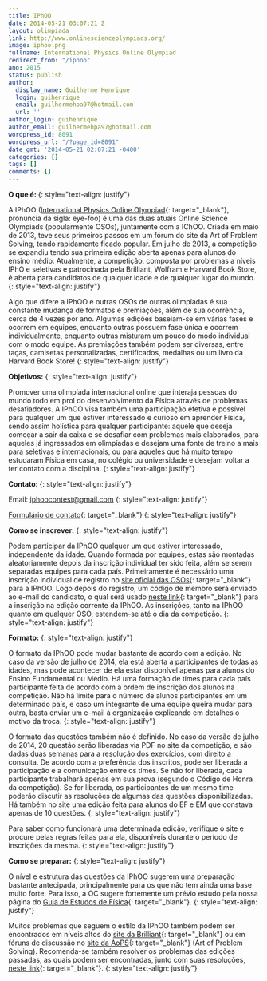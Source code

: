 ```yaml
---
title: IPhOO
date: 2014-05-21 03:07:21 Z
layout: olimpiada
link: http://www.onlinescienceolympiads.org/
image: iphoo.png
fullname: International Physics Online Olympiad
redirect_from: "/iphoo"
ano: 2015
status: publish
author:
  display_name: Guilherme Henrique
  login: guihenrique
  email: guilhermehpa97@hotmail.com
  url: ''
author_login: guihenrique
author_email: guilhermehpa97@hotmail.com
wordpress_id: 8091
wordpress_url: "/?page_id=8091"
date_gmt: '2014-05-21 02:07:21 -0400'
categories: []
tags: []
comments: []
---
```


<strong>O que é: </strong>
{: style="text-align: justify"}



A IPhOO ([International Physics Online Olympiad][1]{: target="_blank"}, pronúncia da sigla: eye-foo) é uma das duas atuais Online Science Olympiads (popularmente OSOs), juntamente com a IChOO. Criada em maio de 2013,
teve seus primeiros passos em um fórum do site da Art of Problem Solving, tendo rapidamente ficado popular. Em julho de 2013, a competição se expandiu tendo sua primeira edição aberta apenas para alunos do ensino médio.
Atualmente, a competição, composta por problemas a níveis IPhO e seletivas e patrocinada pela Brilliant, Wolfram e Harvard Book Store, é aberta para candidatos de qualquer idade e de qualquer lugar do mundo.
{: style="text-align: justify"}



Algo que difere a IPhOO e outras OSOs de outras olimpíadas é sua constante mudança de formatos e premiações, além de sua ocorrência, cerca de 4 vezes por ano. Algumas edições baseiam-se em várias fases e ocorrem em
equipes, enquanto outras possuem fase única e ocorrem individualmente, enquanto outras misturam um pouco do modo individual com o modo equipe. As premiações também podem ser diversas, entre taças, camisetas
personalizadas, certificados, medalhas ou um livro da Harvard Book Store!
{: style="text-align: justify"}



**Objetivos:**
{: style="text-align: justify"}



Promover uma olimpíada internacional online que interaja pessoas do mundo todo em prol do desenvolvimento da Física através de problemas desafiadores. A IPhOO visa também uma participação efetiva e possível para qualquer
um que estiver interessado e curioso em aprender Física, sendo assim holística para qualquer participante: aquele que deseja começar a sair da caixa e se desafiar com problemas mais elaborados, para aqueles já
ingressados em olimpíadas e desejam uma fonte de treino a mais para seletivas e internacionais, ou para aqueles que há muito tempo estudaram Física em casa, no colégio ou universidade e desejam voltar a ter contato com a
disciplina.
{: style="text-align: justify"}



<strong>Contato: </strong>
{: style="text-align: justify"}



Email: iphoocontest@gmail.com
{: style="text-align: justify"}



[Formulário de contato][2]{: target="_blank"}
{: style="text-align: justify"}



**Como se inscrever:**
{: style="text-align: justify"}



Podem participar da IPhOO qualquer um que estiver interessado, independente da idade. Quando formada por equipes, estas são montadas aleatoriamente depois da inscrição individual ter sido feita, além se serem separadas
equipes para cada país. Primeiramente é necessário uma inscrição individual de registro no [site oficial das OSOs][3]{: target="_blank"} para a IPhOO. Logo depois do registro, um código de membro será enviado ao e-mail
do candidato, o qual será usado [neste link][4]{: target="_blank"} para a inscrição na edição corrente da IPhOO. As inscrições, tanto na IPhOO quanto em qualquer OSO, estendem-se até o dia da competição.
{: style="text-align: justify"}



**Formato:**
{: style="text-align: justify"}



O formato da IPhOO pode mudar bastante de acordo com a edição. No caso da versão de julho de 2014, ela está aberta a participantes de todas as idades, mas pode acontecer de ela estar disponível apenas para alunos do
Ensino Fundamental ou Médio. Há uma formação de times para cada país participante feita de acordo com a ordem de inscrição dos alunos na competição. Não há limite para o número de alunos participantes em um determinado
país, e caso um integrante de uma equipe queira mudar para outra, basta enviar um e-mail à organização explicando em detalhes o motivo da troca.
{: style="text-align: justify"}



O formato das questões também não é definido. No caso da versão de julho de 2014, 20 questão serão liberadas via PDF no site da competição, e são dadas duas semanas para a resolução dos exercícios, com direito a
consulta. De acordo com a preferência dos inscritos, pode ser liberada a participação e a comunicação entre os times. Se não for liberada, cada participante trabalhará apenas em sua prova (segundo o Código de Honra da
competição). Se for liberada, os participantes de um mesmo time poderão discutir as resoluções de algumas das questões disponibilizadas. Há também no site uma edição feita para alunos do EF e EM que constava apenas de 10
questões.
{: style="text-align: justify"}



Para saber como funcionará uma determinada edição, verifique o site e procure pelas regras feitas para ela, disponíveis durante o período de inscrições da mesma.
{: style="text-align: justify"}



**Como se preparar:**
{: style="text-align: justify"}



O nível e estrutura das questões da IPhOO sugerem uma preparação bastante antecipada, principalmente para os que não tem ainda uma base muito forte. Para isso, a OC sugere fortemente um prévio estudo pela nossa página do
[Guia de Estudos de Física][5]{: target="_blank"}.
{: style="text-align: justify"}



Muitos problemas que seguem o estilo da IPhOO também podem ser encontrados em níveis altos do [site da Brilliant][6]{: target="_blank"} ou em fóruns de discussão no [site da AoPS][7]{: target="_blank"} (Art of Problem
Solving). Recomenda-se também resolver os problemas das edições passadas, as quais podem ser encontradas, junto com suas resoluções, [neste link][8]{: target="_blank"}.
{: style="text-align: justify"}





[1]: http://www.onlinescienceolympiads.org/ "Site oficial das OSOs"
[2]: http://www.onlinescienceolympiads.org/#!contact/cgbd "Contato - IPhOO"
[3]: http://www.onlinescienceolympiads.org/#!register/cg09 "Registro"
[4]: http://www.onlinescienceolympiads.org/#!about/cq4r "Inscrição"
[5]: /estudo/fisica/ "Estudos - Física"
[6]: https://brilliant.org "Brilliant"
[7]: http://www.artofproblemsolving.com/ "AoPS"
[8]: http://www.onlinescienceolympiads.org/#!project/cngp "Past Contests"
